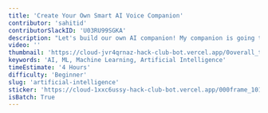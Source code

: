 ```yaml
---
title: 'Create Your Own Smart AI Voice Companion'
contributor: 'sahitid'
contributorSlackID: 'U03RU99SGKA'
description: "Let's build our own AI companion! My companion is going to be Orpheus (you might have heard of her ;) but by the end of this jam, you'll have your own AI best friend."
video: ''
thumbnail: 'https://cloud-jvr4qrnaz-hack-club-bot.vercel.app/0overall_thumbnail.png'
keywords: 'AI, ML, Machine Learning, Artificial Intelligence'
timeEstimate: '4 Hours'
difficulty: 'Beginner'
slug: 'artificial-intelligence'
sticker: 'https://cloud-1xxc6ussy-hack-club-bot.vercel.app/000frame_101__1_.webp'
isBatch: True
---
```


